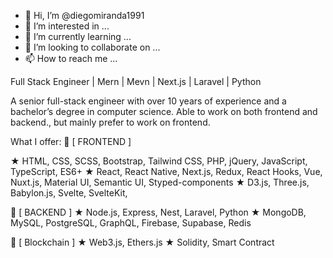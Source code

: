- 👋 Hi, I’m @diegomiranda1991
- 👀 I’m interested in ...
- 🌱 I’m currently learning ...
- 💞️ I’m looking to collaborate on ...
- 📫 How to reach me ...

Full Stack Engineer | Mern | Mevn | Next.js | Laravel | Python

A senior full-stack engineer with over 10 years of experience and a bachelor’s degree in computer science. Able to work on both frontend and backend., but mainly prefer to work on frontend.

What I offer:
👑  [ FRONTEND ] 

  ★ HTML, CSS, SCSS, Bootstrap, Tailwind CSS, PHP, jQuery, JavaScript, TypeScript, ES6+ 
  ★ React, React Native, Next.js, Redux, React Hooks, Vue, Nuxt.js, Material UI, Semantic UI, Styped-components
  ★ D3.js, Three.js, Babylon.js, Svelte, SvelteKit, 

👑  [ BACKEND ] 
  ★ Node.js, Express, Nest, Laravel, Python
  ★ MongoDB, MySQL, PostgreSQL, GraphQL, Firebase, Supabase, Redis

👑  [ Blockchain ] 
★ Web3.js, Ethers.js
★ Solidity, Smart Contract


<!---
diegomiranda1991/diegomiranda1991 is a ✨ special ✨ repository because its `README.md` (this file) appears on your GitHub profile.
You can click the Preview link to take a look at your changes.
--->
